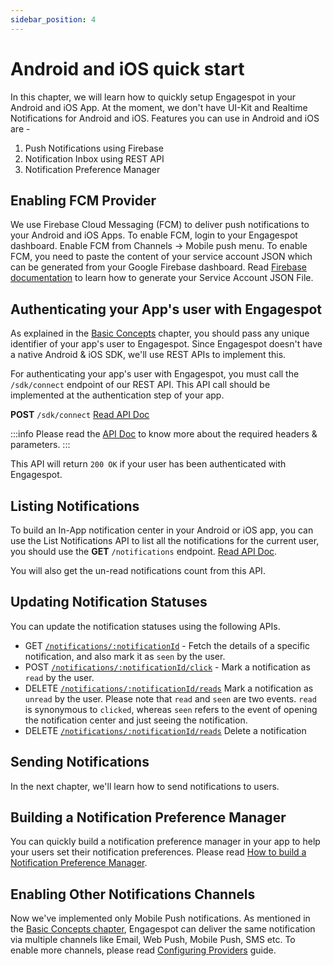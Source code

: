 ```yaml
---
sidebar_position: 4
---
```


# Android and iOS quick start

In this chapter, we will learn how to quickly setup Engagespot in your Android and iOS App. At the moment, we don't have UI-Kit and Realtime Notifications for Android and iOS. Features you can use in Android and iOS are -

1. Push Notifications using Firebase
2. Notification Inbox using REST API
3. Notification Preference Manager

## Enabling FCM Provider

We use Firebase Cloud Messaging (FCM) to deliver push notifications to your Android and iOS Apps. To enable FCM, login to your Engagespot dashboard. Enable FCM from Channels -> Mobile push menu. To enable FCM, you need to paste the content of your service account JSON which can be generated from your Google Firebase dashboard. Read [Firebase documentation](https://firebase.google.com/docs/admin/setup#initialize-sdk) to learn how to generate your Service Account JSON File.

## Authenticating your App's user with Engagespot

As explained in the [Basic Concepts](./understanding-concepts.md) chapter, you should pass any unique identifier of your app's user to Engagespot. Since Engagespot doesn't have a native Android & iOS SDK, we'll use REST APIs to implement this.

For authenticating your app's user with Engagespot, you must call the `/sdk/connect` endpoint of our REST API. This API call should be implemented at the authentication step of your app.

**POST** `/sdk/connect` [Read API Doc](/docs/rest-api#tag/SDK/paths/~1v3~1sdk~1connect/post)

:::info
Please read the [API Doc](/docs/rest-api#tag/SDK/paths/~1v3~1sdk~1connect/post) to know more about the required headers & parameters.
:::

This API will return `200 OK` if your user has been authenticated with Engagespot.

## Listing Notifications

To build an In-App notification center in your Android or iOS app, you can use the List Notifications API to list all the notifications for the current user, you should use the **GET** `/notifications` endpoint. [Read API Doc](/docs/rest-api#tag/Notifications/paths/~1v3~1notifications/get).

You will also get the un-read notifications count from this API.

## Updating Notification Statuses

You can update the notification statuses using the following APIs.

* GET <a href="/docs/rest-api#tag/Notifications/paths/~1v3~1notifications~1428107/get">`/notifications/:notificationId`</a> - Fetch the details of a specific notification, and also mark it as `seen` by the user.
* POST <a href="/docs/rest-api#tag/Notifications/paths/~1v3~1notifications~1%7BnotificationId%7D~1click/post">`/notifications/:notificationId/click`</a> - Mark a notification as `read` by the user.
* DELETE <a href="/docs/rest-api#tag/Notifications/paths/~1v3~1notifications~1%7BnotificationId%7D~1reads/delete">`/notifications/:notificationId/reads`</a> Mark a notification as `unread` by the user. Please note that `read` and `seen` are two events. `read` is synonymous to `clicked`, whereas `seen` refers to the event of opening the notification center and just seeing the notification.
* DELETE <a href="/docs/rest-api#tag/Notifications/paths/~1v3~1notifications~1428019~1/delete">`/notifications/:notificationId/reads`</a> Delete a notification

## Sending Notifications

In the next chapter, we'll learn how to send notifications to users.

## Building a Notification Preference Manager

You can quickly build a notification preference manager in your app to help your users set their notification preferences. Please read [How to build a Notification Preference Manager](../learn-by-examples/notification-preference-center/concepts.md).

## Enabling Other Notifications Channels

Now we've implemented only Mobile Push notifications. As mentioned in the [Basic Concepts chapter](./understanding-concepts.md), Engagespot can deliver the same notification via multiple channels like Email, Web Push, Mobile Push, SMS etc. To enable more channels, please read [Configuring Providers](../channels/what-are-providers.md) guide.

